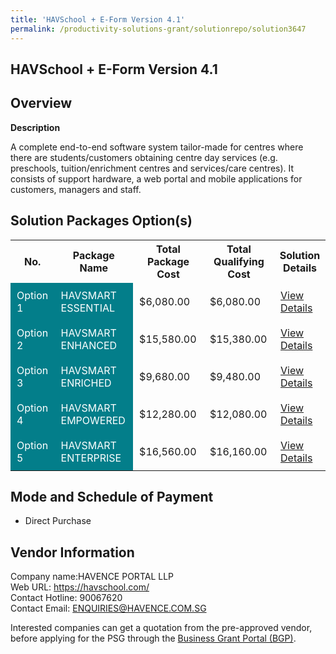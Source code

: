 ```yaml
---
title: 'HAVSchool + E-Form Version 4.1'
permalink: /productivity-solutions-grant/solutionrepo/solution3647
---
```


## HAVSchool + E-Form Version 4.1

## Overview

**Description**

A complete end-to-end software system tailor-made for centres where there are students/customers obtaining centre day services (e.g. preschools, tuition/enrichment centres and services/care centres). It consists of support hardware, a web portal and mobile applications for customers, managers and staff.

## Solution Packages Option(s)

<table>
<tr>
<th><b>No.</b></th>
<th><b>Package Name</b></th>
<th><b>Total Package Cost</b></th>
<th><b>Total Qualifying Cost</b></th>
<th><b>Solution Details</b></th>
</tr>
<tr>
<td style='padding: 10px; background-color: #037E8A; color: #FFFFFF;'>Option 1</td>
<td style='padding: 10px; background-color: #037E8A; color: #FFFFFF;'>HAVSMART ESSENTIAL</td>
<td style='padding: 10px;'>$6,080.00</td>
<td style='padding: 10px;'>$6,080.00</td>
<td style='padding: 10px;'><a href='/images/psg/Havence_Desensitised_Annex_3_Part_1.pdf' target='_blank'>View Details</a></td>
</tr>
<tr>
<td style='padding: 10px; background-color: #037E8A; color: #FFFFFF;'>Option 2</td>
<td style='padding: 10px; background-color: #037E8A; color: #FFFFFF;'>HAVSMART ENHANCED</td>
<td style='padding: 10px;'>$15,580.00</td>
<td style='padding: 10px;'>$15,380.00</td>
<td style='padding: 10px;'><a href='/images/psg/Havence_Desensitised_Annex_3_Part_2.pdf' target='_blank'>View Details</a></td>
</tr>
<tr>
<td style='padding: 10px; background-color: #037E8A; color: #FFFFFF;'>Option 3</td>
<td style='padding: 10px; background-color: #037E8A; color: #FFFFFF;'>HAVSMART ENRICHED</td>
<td style='padding: 10px;'>$9,680.00</td>
<td style='padding: 10px;'>$9,480.00</td>
<td style='padding: 10px;'><a href='/images/psg/Havence_Desensitised_Annex_3_Part_3.pdf' target='_blank'>View Details</a></td>
</tr>
<tr>
<td style='padding: 10px; background-color: #037E8A; color: #FFFFFF;'>Option 4</td>
<td style='padding: 10px; background-color: #037E8A; color: #FFFFFF;'>HAVSMART EMPOWERED</td>
<td style='padding: 10px;'>$12,280.00</td>
<td style='padding: 10px;'>$12,080.00</td>
<td style='padding: 10px;'><a href='/images/psg/Havence_Desensitised_Annex_3_Part_4.pdf' target='_blank'>View Details</a></td>
</tr>
<tr>
<td style='padding: 10px; background-color: #037E8A; color: #FFFFFF;'>Option 5</td>
<td style='padding: 10px; background-color: #037E8A; color: #FFFFFF;'>HAVSMART ENTERPRISE</td>
<td style='padding: 10px;'>$16,560.00</td>
<td style='padding: 10px;'>$16,160.00</td>
<td style='padding: 10px;'><a href='/images/psg/Havence_Desensitised_Annex_3_Part_5.pdf' target='_blank'>View Details</a></td>
</tr>
</table>

## Mode and Schedule of Payment

 - Direct Purchase

## Vendor Information

 Company name:HAVENCE PORTAL LLP<br>Web URL: https://havschool.com/ <br>Contact Hotline: 90067620 <br>Contact Email: ENQUIRIES@HAVENCE.COM.SG 

Interested companies can get a quotation from the pre-approved vendor, before applying for the PSG through the <a href='https://www.businessgrants.gov.sg/' target='_blank' rel='noopener'>Business Grant Portal (BGP)</a>.

<script src="/jquery/resize-tables.js"></script>
